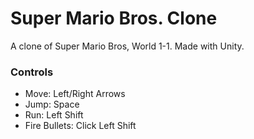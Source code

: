 # Super Mario Bros. Clone
A clone of Super Mario Bros, World 1-1. Made with Unity.

### Controls
* Move: Left/Right Arrows
* Jump: Space
* Run: Left Shift
* Fire Bullets: Click Left Shift
